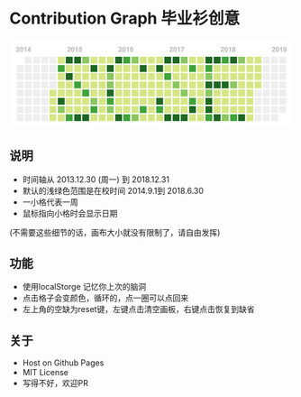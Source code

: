 # Contribution Graph 毕业衫创意

<div align=center>
	<img src="preview.png">
</div>

## 说明

- 时间轴从 2013.12.30 (周一) 到 2018.12.31
- 默认的浅绿色范围是在校时间 2014.9.1到 2018.6.30
- 一小格代表一周
- 鼠标指向小格时会显示日期

(不需要这些细节的话，画布大小就没有限制了，请自由发挥)

## 功能

- 使用localStorge 记忆你上次的脑洞
- 点击格子会变颜色，循环的，点一圈可以点回来
- 左上角的空缺为reset键，左键点击清空画板，右键点击恢复到缺省

## 关于

- Host on Github Pages  
- MIT License  
- 写得不好，欢迎PR